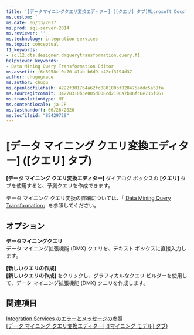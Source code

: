 ```yaml
---
title: '[データマイニングクエリ変換エディター] ([クエリ] タブ)Microsoft Docs'
ms.custom: ''
ms.date: 06/13/2017
ms.prod: sql-server-2014
ms.reviewer: ''
ms.technology: integration-services
ms.topic: conceptual
f1_keywords:
- sql12.dts.designer.dmquerytransformation.query.f1
helpviewer_keywords:
- Data Mining Query Transformation Editor
ms.assetid: f6d8958c-0a70-41ab-b6d9-b42cf3194d37
author: chugugrace
ms.author: chugu
ms.openlocfilehash: 4222f3017b4a62fc080100bf028475eddc5a58fa
ms.sourcegitcommit: 34278310b3e005d008cd2106a7b86fc6e736f661
ms.translationtype: MT
ms.contentlocale: ja-JP
ms.lasthandoff: 06/26/2020
ms.locfileid: "85429729"
---
```

# <a name="data-mining-query-transformation-editor-query-tab"></a>[データ マイニング クエリ変換エディター] ([クエリ] タブ)
  **[データ マイニング クエリ変換エディター]** ダイアログ ボックスの **[クエリ]** タブを使用すると、予測クエリを作成できます。  
  
 データ マイニング クエリ変換の詳細については、「 [Data Mining Query Transformation](data-flow/transformations/data-mining-query-transformation.md)」を参照してください。  
  
## <a name="options"></a>オプション  
 **データマイニングクエリ**  
 データ マイニング拡張機能 (DMX) クエリを、テキスト ボックスに直接入力します。  
  
 **[新しいクエリの作成]**  
 **[新しいクエリの作成]** をクリックし、グラフィカルなクエリ ビルダーを使用して、データ マイニング拡張機能 (DMX) クエリを作成します。  
  
## <a name="see-also"></a>関連項目  
 [Integration Services のエラーとメッセージの参照](../../2014/integration-services/integration-services-error-and-message-reference.md)   
 [[データ マイニング クエリ変換エディター] &#40;[マイニング モデル] タブ&#41;](../../2014/integration-services/data-mining-query-transformation-editor-mining-model-tab.md)  
  
  
